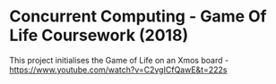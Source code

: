 # Concurrent Computing - Game Of Life Coursework (2018)
This project initialises the Game of Life on an Xmos board - https://www.youtube.com/watch?v=C2vgICfQawE&t=222s
